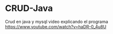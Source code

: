 # CRUD-Java
Crud en java y mysql
video explicando el programa https://www.youtube.com/watch?v=haDR-0_4u8U
